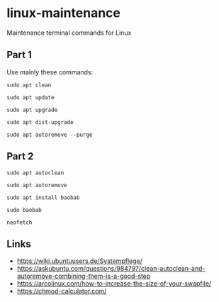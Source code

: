 # linux-maintenance
Maintenance terminal commands for Linux

## Part 1
Use mainly these commands:

```
sudo apt clean

sudo apt update

sudo apt upgrade

sudo apt dist-upgrade

sudo apt autoremove --purge
```

## Part 2
```
sudo apt autoclean

sudo apt autoremove

sudo apt install baobab

sudo baobab

neofetch
```

## Links
- https://wiki.ubuntuusers.de/Systempflege/
- https://askubuntu.com/questions/984797/clean-autoclean-and-autoremove-combining-them-is-a-good-step
- https://arcolinux.com/how-to-increase-the-size-of-your-swapfile/
- https://chmod-calculator.com/
